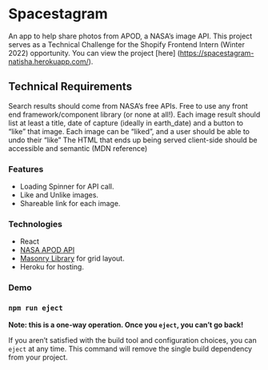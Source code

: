 # Spacestagram

An app to help share photos from APOD, a NASA’s image API.
This project serves as a Technical Challenge for the Shopify Frontend Intern (Winter 2022) opportunity.
You can view the project [here] (https://spacestagram-natisha.herokuapp.com/).

## Technical Requirements

Search results should come from NASA’s free APIs.
Free to use any front end framework/component library (or none at all!).
Each image result should list at least a title, date of capture (ideally in earth_date) and a button to “like” that image.
Each image can be “liked”, and a user should be able to undo their “like”
The HTML that ends up being served client-side should be accessible and semantic (MDN reference)

### Features

- Loading Spinner for API call.
- Like and Unlike images.
- Shareable link for each image.

### Technologies

- React
- [NASA APOD API](https://api.nasa.gov/)
- [Masonry Library](https://masonry.desandro.com/) for grid layout.
- Heroku for hosting.

### Demo


### `npm run eject`

**Note: this is a one-way operation. Once you `eject`, you can’t go back!**

If you aren’t satisfied with the build tool and configuration choices, you can `eject` at any time. This command will remove the single build dependency from your project.

